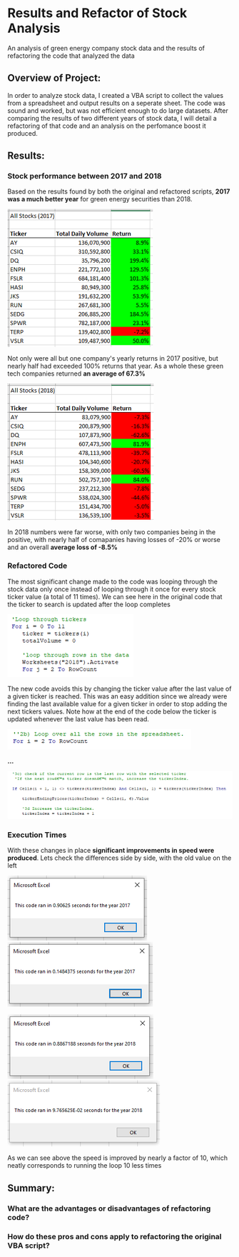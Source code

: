 # Results and Refactor of Stock Analysis
An analysis of green energy company stock data and the results of refactoring the code that analyzed the data

## Overview of Project: 
In order to analyze stock data, I created a VBA script to collect the values from a spreadsheet and output results on a seperate sheet. The code was sound and worked, but was not efficient enough to do large datasets. After comparing the results of two different years of stock data, I will detail a refactoring of that code and an analysis on the perfomance boost it produced.

## Results: 

### Stock performance between 2017 and 2018
Based on the results found by both the original and refactored scripts, **2017 was a much better year** for green energy securities than 2018. 

![VBA_Challenge_2017_results](Resources/VBA_Challenge_2017_Results.png)

Not only were all but one company's yearly returns in 2017 positive, but nearly half had exceeded 100% returns that year. As a whole these green tech companies returned **an average of 67.3%** 

![VBA_Challenge_2018_results](Resources/VBA_Challenge_2018_Results.png)

In 2018 numbers were far worse, with only two companies being in the positive, with nearly half of comapanies having losses of -20% or worse and an overall **average loss of -8.5%**

### Refactored Code
The most significant change made to the code was looping through the stock data only once instead of looping through it once for every stock ticker value (a total of 11 times). We can see here in the original code that the ticker to search is updated after the loop completes

![VBA_Challenge_oldloop](Resources/VBA_Challenge_oldloop.png)

The new code avoids this by changing the ticker value after the last value of a given ticker is reached. This was an easy addition since we already were finding the last available value for a given ticker in order to stop adding the next tickers values. Note how at the end of the code below the ticker is updated whenever the last value has been read.

![VBA_Challenge_newloop1](Resources/VBA_Challenge_newloop1.png)

**...**

![VBA_Challenge_newloop2](Resources/VBA_Challenge_newloop2.png)

### Execution Times
With these changes in place **significant improvements in speed were produced**. Lets check the differences side by side, with the old value on the left

![VBA_Challenge_2017_old](Resources/VBA_Challenge_2017_old.png) ![VBA_Challenge_2017](Resources/VBA_Challenge_2017.PNG)

![VBA_Challenge_2018_old](Resources/VBA_Challenge_2018_old.png) ![VBA_Challenge_2018](Resources/VBA_Challenge_2018.PNG)

As we can see above the speed is improved by nearly a factor of 10, which neatly corresponds to running the loop 10 less times


## Summary:

### What are the advantages or disadvantages of refactoring code?
### How do these pros and cons apply to refactoring the original VBA script?
